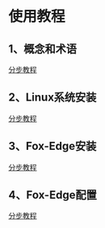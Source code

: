 # 使用教程

## 1、概念和术语

[分步教程](fox-edge-course-term.md ':include')

## 2、Linux系统安装

[分步教程](fox-edge-course-linux-install.md ':include')

## 3、Fox-Edge安装

[分步教程](fox-edge-course-foxedge-install.md ':include')

## 4、Fox-Edge配置

[分步教程](fox-edge-course-foxedge-config.md ':include')





	

